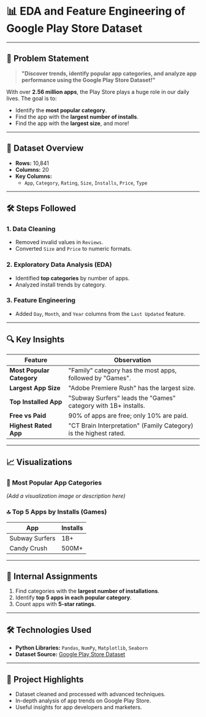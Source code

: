 # 📊 EDA and Feature Engineering of Google Play Store Dataset

---

## 📝 Problem Statement

> **"Discover trends, identify popular app categories, and analyze app performance using the Google Play Store Dataset!"**


With over **2.56 million apps**, the Play Store plays a huge role in our daily lives. The goal is to:

- Identify the **most popular category**.
- Find the app with the **largest number of installs**.
- Find the app with the **largest size**, and more!

---

## 📂 Dataset Overview

- **Rows:** 10,841  
- **Columns:** 20  
- **Key Columns:**  
  - `App`, `Category`, `Rating`, `Size`, `Installs`, `Price`, `Type`  

---

## 🛠️ Steps Followed

### **1. Data Cleaning**  
- Removed invalid values in `Reviews`.  
- Converted `Size` and `Price` to numeric formats.  

### **2. Exploratory Data Analysis (EDA)**  
- Identified **top categories** by number of apps.  
- Analyzed install trends by category.  

### **3. Feature Engineering**  
- Added `Day`, `Month`, and `Year` columns from the `Last Updated` feature.  

---

## 🔍 Key Insights

| **Feature**              | **Observation**                                                          |
|---------------------------|--------------------------------------------------------------------------|
| **Most Popular Category** | "Family" category has the most apps, followed by "Games".               |
| **Largest App Size**      | "Adobe Premiere Rush" has the largest size.                             |
| **Top Installed App**     | "Subway Surfers" leads the "Games" category with 1B+ installs.          |
| **Free vs Paid**          | 90% of apps are free; only 10% are paid.                                |
| **Highest Rated App**     | "CT Brain Interpretation" (Family Category) is the highest rated.       |

---

## 📈 Visualizations

### 🌟 **Most Popular App Categories**  
*(Add a visualization image or description here)*  

### 🔝 **Top 5 Apps by Installs (Games)**

| **App**           | **Installs** |
|--------------------|--------------|
| Subway Surfers    | 1B+          |
| Candy Crush       | 500M+        |

---

## 💾 Internal Assignments

1. Find categories with the **largest number of installations**.  
2. Identify **top 5 apps in each popular category**.  
3. Count apps with **5-star ratings**.  

---

## 🛠 Technologies Used

- **Python Libraries:** `Pandas`, `NumPy`, `Matplotlib`, `Seaborn`  
- **Dataset Source:** [Google Play Store Dataset](https://raw.githubusercontent.com/krishnaik06/playstore-Dataset/main/googleplaystore.csv)  

---

## 🎯 Project Highlights

- Dataset cleaned and processed with advanced techniques.  
- In-depth analysis of app trends on Google Play Store.  
- Useful insights for app developers and marketers.  
